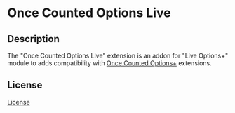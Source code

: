 # Once Counted Options Live

## Description
The "Once Counted Options Live" extension is an addon for "Live Options+" module to adds compatibility with [Once Counted Options+](https://git.io/JfjUN) extensions.

## License
[License](https://git.io/JvBYo)

